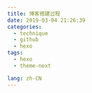 ```yaml
---
title: 博客搭建过程
date: 2019-03-04 21:26:39
categories:
  - technique
  - github
  - hexo
tags: 
  - hexo
  - theme-next

lang: zh-CN
---
```


